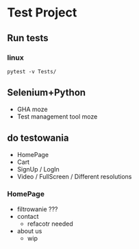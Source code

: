 # Test Project

## Run tests
### linux
```shell
pytest -v Tests/
```
## Selenium+Python

- GHA moze
- Test management tool moze

## do testowania
- HomePage
- Cart
- SignUp / LogIn
- Video / FullScreen / Different resolutions

### HomePage
- filtrowanie ???
- contact
    - refacotr needed
- about us
    - wip